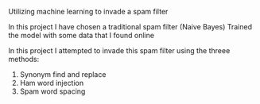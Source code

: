 Utilizing machine learning to invade a spam filter

In this project I have chosen a traditional spam filter (Naive Bayes)
Trained the model with some data that I found online 

In this project I attempted to invade this spam filter using the threee methods:

1. Synonym find and replace
2. Ham word injection
3. Spam word spacing